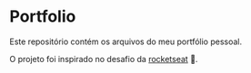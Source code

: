 # Portfolio

Este repositório contém os arquivos do meu portfólio pessoal.

O projeto foi inspirado no desafio da [rocketseat](https://efficient-sloth-d85.notion.site/Desafio-Portfolio-1d3db21e654941f5872aece5fcc6bcc6) :rocket:.

